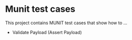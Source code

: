# Munit test cases

This project contains MUNIT test cases that show how to ...

- Validate Payload (Assert Payload)